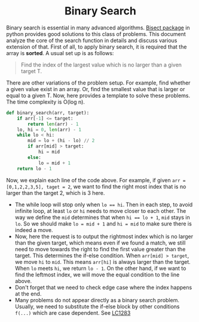 # <center>Binary Search</center>

Binary search is essential in many advanced algorithms. [Bisect package](https://docs.python.org/3/library/bisect.html) in python provides good solutions to this class of problems. This document analyze the core of the search function in details and discuss various extension of that. First of all, to apply binary search, it is required that the array is __sorted__. A usual set up is as follows:  
> Find the index of the largest value which is no larger than a given target T.

There are other variations of the problem setup. For example, find whether a given value exist in an array. Or, find the smallest value that is larger or equal to a given T. Now, here provides a template to solve these problems.
The time complexity is O(log n).

```python {.line-numbers}
def binary_search(arr, target):
    if arr[-1] <= target:
        return len(arr) - 1
    lo, hi = 0, len(arr) - 1
    while lo < hi:
        mid = lo + (hi - lo) // 2
        if arr[mid] > target:
            hi = mid
        else:
            lo = mid + 1
    return lo - 1
```
Now, we explain each line of the code above. For example, if given `arr = [0,1,2,2,3,5], taget = 2`, we want to find the right most index that is no larger than the target 2, which is 3 here.  
* The while loop will stop only when `lo == hi`. Then in each step, to avoid infinite loop, at least `lo` or `hi` needs to move closer to each other. The way we define the `mid` determines that when `hi == lo + 1`, `mid` stays in `lo`. So we should make `lo = mid + 1` and `hi = mid` to make sure there is indeed a move.
* Now, here the request is to output the rightmost index which is no larger than the given target, which means even if we found a match, we still need to move towards the right to find the first value greater than the target. This determines the if-else condition. When `arr[mid] > target`, we move `hi` to `mid`. This means `arr[hi]` is always larger than the target. When `lo` meets `hi`, we return `lo - 1`. On the other hand, if we want to find the leftmost index, we will move the equal condition to the line above.
* Don't forget that we need to check edge case where the index happens at the end. 
* Many problems do not appear directly as a binary search problem. Usually, we need to substitute the if-else block by other conditions `f(...)` which are case dependent. See [LC1283](https://leetcode.com/problems/find-the-smallest-divisor-given-a-threshold/)
